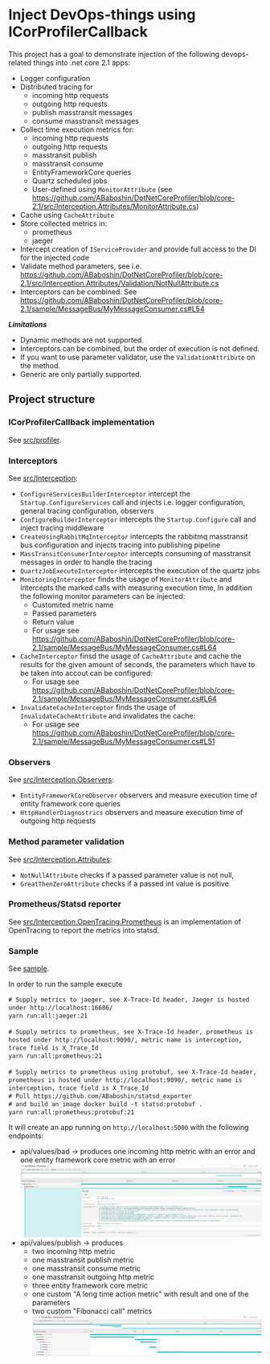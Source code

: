 # Inject DevOps-things using ICorProfilerCallback

This project has a goal to demonstrate injection of the following devops-related things into .net core 2.1 apps:
 - Logger configuration
 - Distributed tracing for
    - incoming http requests
    - outgoing http requests
    - publish masstransit messages
    - consume masstransit messages
 - Collect time execution metrics for:
    - incoming http requests
    - outgoing http requests
    - masstransit publish
    - masstransit consume
    - EntityFrameworkCore queries
    - Quartz scheduled jobs
    - User-defined using `MonitorAttribute` (see https://github.com/ABaboshin/DotNetCoreProfiler/blob/core-2.1/src/Interception.Attributes/MonitorAttribute.cs)
 - Cache using `CacheAttribute`
 - Store collected metrics in:
    - prometheus
    - jaeger
 - Intercept creation of `IServiceProvider` and provide full access to the DI for the injected code
 - Validate method parameters, see i.e. https://github.com/ABaboshin/DotNetCoreProfiler/blob/core-2.1/src/Interception.Attributes/Validation/NotNullAttribute.cs
 - Interceptors can be combined. See https://github.com/ABaboshin/DotNetCoreProfiler/blob/core-2.1/sample/MessageBus/MyMessageConsumer.cs#L54

***Limitations***
 - Dynamic methods are not supported.
 - Interceptors can be combined, but the order of execution is not defined.
 - If you want to use parameter validator, use the `ValidationAttribute` on the method.
 - Generic are only partially supported.

## Project structure

### ICorProfilerCallback implementation

See [src/profiler](src/profiler).

### Interceptors

See [src/Interception](src/Interception):
  - `ConfigureServicesBuilderInterceptor` intercept the `Startup.ConfigureServices` call and injects i.e. logger configuration, general tracing configuration, observers
  - `ConfigureBuilderInterceptor` intercepts the `Startup.Configure` call and inject tracing middleware
  - `CreateUsingRabbitMqInterceptor` intercepts the rabbitmq masstransit bus configuration and injects tracing into publishing pipeline
  - `MassTransitConsumerInterceptor` intercepts consuming of masstransit messages in order to handle the tracing
  - `QuartzJobExecuteInterceptor` intercepts the execution of the quartz jobs
  - `MonitoringInterceptor` finds the usage of `MonitorAttribute` and intercepts the marked calls with measuring execution time, In addition the following monitor parameters can be injected:
      - Customited metric name
      - Passed parameters
      - Return value
      - For usage see https://github.com/ABaboshin/DotNetCoreProfiler/blob/core-2.1/sample/MessageBus/MyMessageConsumer.cs#L64
  - `CacheInterceptor` finsd the usage of `CacheAttribute` and cache the results for the given amount of seconds, the parameters which have to be taken into accout can be configured:
      - For usage see https://github.com/ABaboshin/DotNetCoreProfiler/blob/core-2.1/sample/MessageBus/MyMessageConsumer.cs#L64
  - `InvalidateCacheInterceptor` finds the usage  of `InvalidateCacheAttribute` and invalidates the cache:
      - For usage see https://github.com/ABaboshin/DotNetCoreProfiler/blob/core-2.1/sample/MessageBus/MyMessageConsumer.cs#L51

### Observers

See [src/Interception.Observers](src/Interception.Observers):
  - `EntityFrameworkCoreObserver` observers and measure execution time of entity framework core queries
  - `HttpHandlerDiagnostrics` observers and measure execution time of outgoing http requests

### Method parameter validation

See [src/Interception.Attributes](src/Interception.Attributes):
  - `NotNullAttribute` checks if a passed parameter value is not null,
  - `GreatThenZeroAttribute` checks if a passed int value is positive

### Prometheus/Statsd reporter

See [src/Interception.OpenTracing.Prometheus](Interception.OpenTracing.Prometheus) is an implementation of OpenTracing to report the metrics into statsd.

### Sample

See [sample](sample).

In order to run the sample execute

```
# Supply metrics to jaeger, see X-Trace-Id header, Jaeger is hosted under http://localhost:16686/
yarn run:all:jaeger:21

# Supply metrics to prometheus, see X-Trace-Id header, prometheus is hosted under http://localhost:9090/, metric name is interception, trace field is X_Trace_Id
yarn run:all:prometheus:21

# Supply metrics to prometheus using protobuf, see X-Trace-Id header, prometheus is hosted under http://localhost:9090/, metric name is interception, trace field is X_Trace_Id
# Pull https://github.com/ABaboshin/statsd_exporter
# and build an image docker build -t statsd:protobuf .
yarn run:all:prometheus:protobuf:21
```

It will create an app running on `http://localhost:5000` with the following endpoints:
 - api/values/bad -> produces one incoming http metric with an error and one entity framework core metric with an error
![bad query sample](./bad.png)
 - api/values/publish -> produces
    - two incoming http metric
    - one masstransit publish metric
    - one masstransit consume metric
    - one masstransit outgoing http metric
    - three entity framework core metric
    - one custom "A long time action metric" with result and one of the parameters
    - two custom "Fibonacci call" metrics
![good query sample](./good.png)
